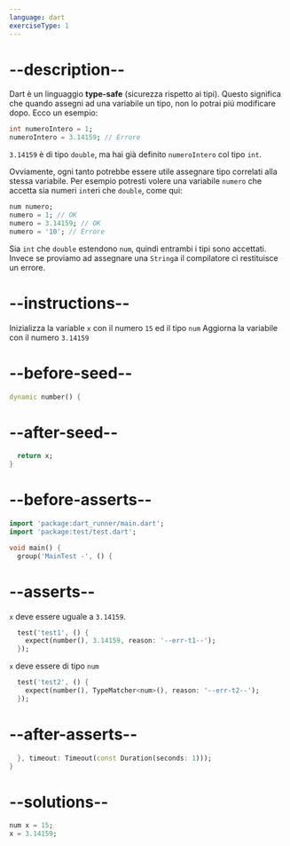 ```yaml
---
language: dart
exerciseType: 1
---
```


# --description--

Dart è un linguaggio __type-safe__ (sicurezza rispetto ai tipi).
Questo significa che quando assegni ad una variabile un tipo, non lo potrai piú modificare dopo. Ecco un esempio:

```dart
int numeroIntero = 1;
numeroIntero = 3.14159; // Errore
```

`3.14159` è di tipo `double`, ma hai già definito `numeroIntero` col tipo `int`.

Ovviamente, ogni tanto potrebbe essere utile assegnare tipo correlati alla stessa variabile. Per esempio potresti volere una variabile `numero` che accetta sia numeri `int`eri che `double`, come qui:
```dart
num numero;
numero = 1; // OK
numero = 3.14159; // OK
numero = '10'; // Errore
```

Sia `int` che `double` estendono `num`, quindi entrambi i tipi sono accettati.
Invece se proviamo ad assegnare una `String`a il compilatore ci restituisce un errore.

# --instructions--

Inizializza la variable `x` con il numero `15` ed il tipo `num`
Aggiorna la variabile con il numero `3.14159`

# --before-seed--

```dart
dynamic number() {
```

# --after-seed--

```dart
  return x;
}
```

# --before-asserts--

```dart
import 'package:dart_runner/main.dart';
import 'package:test/test.dart';

void main() {
  group('MainTest -', () {
```

# --asserts--

`x` deve essere uguale a `3.14159`.

```dart
  test('test1', () {
    expect(number(), 3.14159, reason: '--err-t1--');
  });
```

`x` deve essere di tipo `num`

```dart
  test('test2', () {
    expect(number(), TypeMatcher<num>(), reason: '--err-t2--');
  });
```

# --after-asserts--

```dart
  }, timeout: Timeout(const Duration(seconds: 1)));
}
```

# --solutions--

```dart
num x = 15;
x = 3.14159;
```
